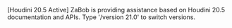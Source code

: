 [Houdini 20.5 Active] ZaBob is providing assistance based on Houdini 20.5 documentation and APIs. Type '/version 21.0' to switch versions.
